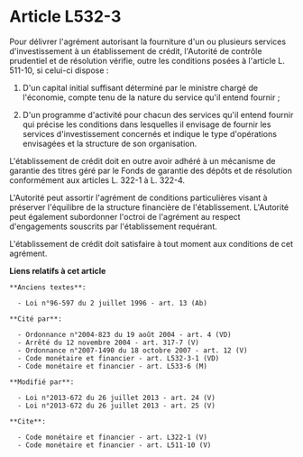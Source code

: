 # Article L532-3

Pour délivrer l'agrément autorisant la fourniture d'un ou plusieurs services d'investissement à un établissement de crédit,
l'Autorité de contrôle prudentiel et de résolution vérifie, outre les conditions posées à l'article L. 511-10, si celui-ci
dispose : 

1. D'un capital initial suffisant déterminé par le ministre chargé de l'économie, compte tenu de la nature du service qu'il
entend fournir ; 

2. D'un programme d'activité pour chacun des services qu'il entend fournir qui précise les conditions dans lesquelles il
envisage de fournir les services d'investissement concernés et indique le type d'opérations envisagées et la structure de son
organisation. 

L'établissement de crédit doit en outre avoir adhéré à un mécanisme de garantie des titres géré par le Fonds de garantie des
dépôts et de résolution conformément aux articles L. 322-1 à L. 322-4. 

L'Autorité peut assortir l'agrément de conditions particulières visant à préserver l'équilibre de la structure financière de
l'établissement. L'Autorité peut également subordonner l'octroi de l'agrément au respect d'engagements souscrits par
l'établissement requérant. 

L'établissement de crédit doit satisfaire à tout moment aux conditions de cet agrément.

**Liens relatifs à cet article**

	**Anciens textes**:

	  - Loi n°96-597 du 2 juillet 1996 - art. 13 (Ab)

	**Cité par**:

	  - Ordonnance n°2004-823 du 19 août 2004 - art. 4 (VD)
	  - Arrêté du 12 novembre 2004 - art. 317-7 (V)
	  - Ordonnance n°2007-1490 du 18 octobre 2007 - art. 12 (V)
	  - Code monétaire et financier - art. L532-3-1 (VD)
	  - Code monétaire et financier - art. L533-6 (M)

	**Modifié par**:

	  - Loi n°2013-672 du 26 juillet 2013 - art. 24 (V)
	  - Loi n°2013-672 du 26 juillet 2013 - art. 25 (V)

	**Cite**:

	  - Code monétaire et financier - art. L322-1 (V)
	  - Code monétaire et financier - art. L511-10 (V)
